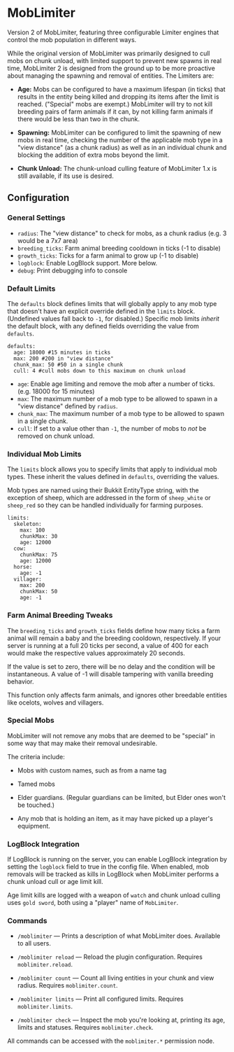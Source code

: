 MobLimiter
===========

Version 2 of MobLimiter, featuring three configurable Limiter engines that control the mob population in different ways.

While the original version of MobLimiter was primarily designed to cull mobs on chunk unload, with limited support to
prevent new spawns in real time, MobLimiter 2 is designed from the ground up to be more proactive about managing the
spawning and removal of entities. The Limiters are:

* **Age:** Mobs can be configured to have a maximum lifespan (in ticks) that results in the entity being killed and
dropping its items after the limit is reached. ("Special" mobs are exempt.) MobLimiter will try to not kill breeding
pairs of farm animals if it can, by not killing farm animals if there would be less than two in the chunk.

* **Spawning:** MobLimiter can be configured to limit the spawning of new mobs in real time, checking the number of the
applicable mob type in a "view distance" (as a chunk radius) as well as in an individual chunk and blocking the addition
of extra mobs beyond the limit.

* **Chunk Unload:** The chunk-unload culling feature of MobLimiter 1.x is still available, if its use is desired.


Configuration
-------------

### General Settings

* `radius`: The "view distance" to check for mobs, as a chunk radius (e.g. 3 would be a 7x7 area)
* `breeding_ticks`: Farm animal breeding cooldown in ticks (-1 to disable)
* `growth_ticks`: Ticks for a farm animal to grow up (-1 to disable)
* `logblock`: Enable LogBlock support. More below.
* `debug`: Print debugging info to console


### Default Limits

The `defaults` block defines limits that will globally apply to any mob type that doesn't have an explicit override
defined in the `limits` block. (Undefined values fall back to `-1`, for disabled.) Specific mob limits *inherit* the
default block, with any defined fields overriding the value from `defaults`.

```
defaults:
  age: 18000 #15 minutes in ticks
  max: 200 #200 in "view distance"
  chunk_max: 50 #50 in a single chunk
  cull: 4 #cull mobs down to this maximum on chunk unload
```

* `age`: Enable age limiting and remove the mob after a number of ticks. (e.g. 18000 for 15 minutes)
* `max`: The maximum number of a mob type to be allowed to spawn in a "view distance" defined by `radius`.
* `chunk_max`: The maximum number of a mob type to be allowed to spawn in a single chunk.
* `cull`: If set to a value other than `-1`, the number of mobs to *not* be removed on chunk unload.


### Individual Mob Limits

The `limits` block allows you to specify limits that apply to individual mob types. These inherit the values defined in
`defaults`, overriding the values.

Mob types are named using their Bukkit EntityType string, with the exception of sheep, which are addressed in the form of `sheep_white` or `sheep_red` so they can be handled individually for farming purposes.

```
limits:
  skeleton:
    max: 100
    chunkMax: 30
    age: 12000
  cow:
    chunkMax: 75
    age: 12000
  horse:
    age: -1
  villager:
    max: 200
    chunkMax: 50
    age: -1
```


### Farm Animal Breeding Tweaks

The `breeding_ticks` and `growth_ticks` fields define how many ticks a farm animal will remain a baby and the breeding 
cooldown, respectively. If your server is running at a full 20 ticks per second, a value of 400 for each would make
the respective values approximately 20 seconds.

If the value is set to zero, there will be no delay and the condition will be instantaneous. A value of -1 will disable
tampering with vanilla breeding behavior.

This function only affects farm animals, and ignores other breedable entities like ocelots, wolves and villagers.


### Special Mobs

MobLimiter will not remove any mobs that are deemed to be "special" in some way that may make their removal undesirable.

The criteria include:

* Mobs with custom names, such as from a name tag
 
* Tamed mobs

* Elder guardians. (Regular guardians can be limited, but Elder ones won't be touched.)

* Any mob that is holding an item, as it may have picked up a player's equipment.


### LogBlock Integration

If LogBlock is running on the server, you can enable LogBlock integration by setting the `logblock` field to true in the
 config file. When enabled, mob removals will be tracked as kills in LogBlock when MobLimiter performs a chunk unload 
 cull or age limit kill.

Age limit kills are logged with a weapon of `watch` and chunk unload culling uses `gold sword`, both using a "player" 
name of `MobLimiter`.


### Commands

* `/moblimiter` — Prints a description of what MobLimiter does. Available to all users.

* `/moblimiter reload` — Reload the plugin configuration. Requires `moblimiter.reload`.

* `/moblimiter count` — Count all living entities in your chunk and view radius. Requires `moblimiter.count`.

* `/moblimiter limits` — Print all configured limits. Requires `moblimiter.limits`.

* `/moblimiter check` — Inspect the mob you're looking at, printing its age, limits and statuses. Requires `moblimiter.check`.

All commands can be accessed with the `moblimiter.*` permission node.

